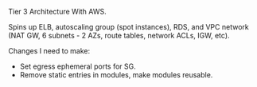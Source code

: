 Tier 3 Architecture With AWS.

Spins up ELB, autoscaling group (spot instances), RDS, and VPC network (NAT GW, 6 subnets - 2 AZs, route tables, network ACLs, IGW, etc).





Changes I need to make:
- Set egress ephemeral ports for SG.
- Remove static entries in modules, make modules reusable.
